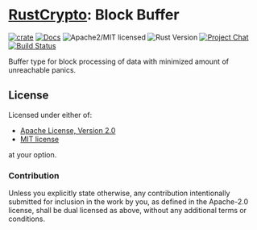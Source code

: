 # [RustCrypto]: Block Buffer

[![crate][crate-image]][crate-link]
[![Docs][docs-image]][docs-link]
![Apache2/MIT licensed][license-image]
![Rust Version][rustc-image]
[![Project Chat][chat-image]][chat-link]
[![Build Status][build-image]][build-link]

Buffer type for block processing of data with minimized amount of unreachable panics.

## License

Licensed under either of:

 * [Apache License, Version 2.0](http://www.apache.org/licenses/LICENSE-2.0)
 * [MIT license](http://opensource.org/licenses/MIT)

at your option.

### Contribution

Unless you explicitly state otherwise, any contribution intentionally submitted for inclusion in the work by you, as defined in the Apache-2.0 license, shall be dual licensed as above, without any additional terms or conditions.

[//]: # (badges)

[crate-image]: https://img.shields.io/crates/v/block-buffer.svg
[crate-link]: https://crates.io/crates/block-buffer
[docs-image]: https://docs.rs/block-buffer/badge.svg
[docs-link]: https://docs.rs/block-buffer/
[license-image]: https://img.shields.io/badge/license-Apache2.0/MIT-blue.svg
[rustc-image]: https://img.shields.io/badge/rustc-1.41+-blue.svg
[chat-image]: https://img.shields.io/badge/zulip-join_chat-blue.svg
[chat-link]: https://rustcrypto.zulipchat.com/#narrow/stream/260052-utils
[build-image]: https://github.com/RustCrypto/utils/workflows/block-buffer/badge.svg?branch=master&event=push
[build-link]: https://github.com/RustCrypto/utils/actions/workflows/block-buffer.yml

[//]: # (general links)

[RustCrypto]: https://github.com/rustcrypto
